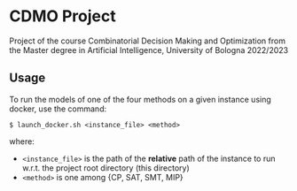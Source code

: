 # CDMO Project
 Project of the course Combinatorial Decision Making and Optimization from the Master degree in Artificial Intelligence, University of Bologna 2022/2023

## Usage
To run the models of one of the four methods on a given instance using docker, use the command:
```console
$ launch_docker.sh <instance_file> <method>
```
where:
* `<instance_file>` is the path of the **relative** path of the instance to run w.r.t. the project root directory (this directory)
* `<method>` is one among {CP, SAT, SMT, MIP}